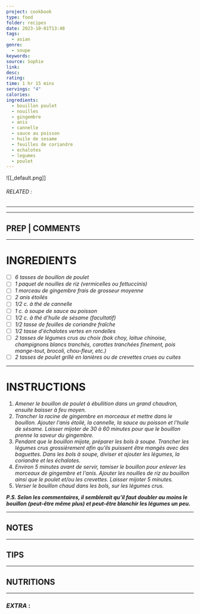 ```yaml
---
project: cookbook
type: food
folder: recipes
date: 2023-10-01T13:48
tags:
  - asian
genre:
  - soupe
keywords: 
source: Sophie
link: 
desc: 
rating: 
time: 1 hr 15 mins
servings: "4"
calories: 
ingredients:
  - bouillon poulet
  - nouilles
  - gingembre
  - anis
  - cannelle
  - sauce au poisson
  - huile de sesame
  - feuilles de coriandre
  - echalotes
  - legumes
  - poulet
---
```


![[_default.png]]
###### *RELATED* : 
---


---
## PREP | COMMENTS



---
# INGREDIENTS

- [ ] _6 tasses de bouillon de poulet_
- [ ] _1 paquet de nouilles de riz (vermicelles ou fettuccinis)_
- [ ] _1 morceau de gingembre frais de grosseur moyenne_
- [ ] _2 anis étoilés_
- [ ] _1/2 c. à thé de cannelle_
- [ ] _1 c. à soupe de sauce au poisson_
- [ ] _1/2 c. à thé d'huile de sésame (facultatif)_
- [ ] _1/2 tasse de feuilles de coriandre fraîche_
- [ ] _1/2 tasse d'échalotes vertes en rondelles_
- [ ] _2 tasses de légumes crus au choix (bok choy, laitue chinoise, champignons blancs tranchés, carottes tranchées finement, pois mange-tout, brocoli, chou-fleur, etc.)_
- [ ] _2 tasses de poulet grillé en lanières ou de crevettes crues ou cuites_

---
# INSTRUCTIONS

1. _Amener le bouillon de poulet à ébullition dans un grand chaudron, ensuite baisser à feu moyen._
2. _Trancher la racine de gingembre en morceaux et mettre dans le bouillon. Ajouter l'anis étoilé, la cannelle, la sauce au poisson et l'huile de sésame. Laisser mijoter de 30 à 60 minutes pour que le bouillon prenne la saveur du gingembre._
3. _Pendant que le bouillon mijote, préparer les bols à soupe. Trancher les légumes crus grossièrement afin qu'ils puissent être mangés avec des baguettes. Dans les bols à soupe, diviser et ajouter les légumes, la coriandre et les échalotes._
4. _Environ 5 minutes avant de servir, tamiser le bouillon pour enlever les morceaux de gingembre et l'anis. Ajouter les nouilles de riz au bouillon ainsi que le poulet et/ou les crevettes. Laisser mijoter 5 minutes._
5. _Verser le bouillon chaud dans les bols, sur les légumes crus._

**_P.S. Selon les commentaires, il semblerait qu’il faut doubler au moins le bouillon (peut-être même plus) et peut-être blanchir les légumes un peu._**

---
## NOTES



---
## TIPS



---
## NUTRITIONS



---
### *EXTRA* :



